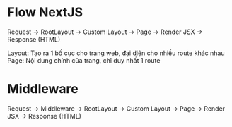# Flow NextJS

Request -> RootLayout -> Custom Layout -> Page -> Render JSX -> Response (HTML)

Layout: Tạo ra 1 bố cục cho trang web, đại diện cho nhiều route khác nhau
Page: Nội dung chính của trang, chỉ duy nhất 1 route

# Middleware

Request -> Middleware -> RootLayout -> Custom Layout -> Page -> Render JSX -> Response (HTML)
